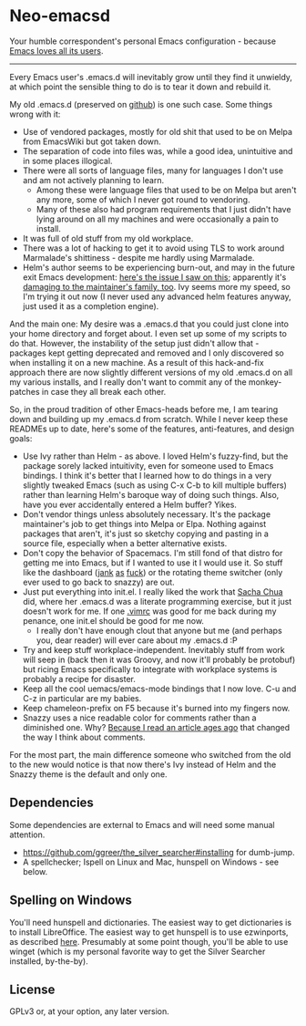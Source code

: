 # Neo-emacsd

Your humble correspondent's personal Emacs configuration - because [Emacs loves
all its users](https://emacs.love/tales/emacs-loves-all-its-users.html).

---

Every Emacs user's .emacs.d will inevitably grow until they find it unwieldy, at
which point the sensible thing to do is to tear it down and rebuild it.

My old .emacs.d (preserved on [github](https://github.com/japanoise/dotemacs))
is one such case. Some things wrong with it:

* Use of vendored packages, mostly for old shit that used to be on Melpa from
  EmacsWiki but got taken down.
* The separation of code into files was, while a good idea, unintuitive and in
  some places illogical.
* There were all sorts of language files, many for languages I don't use and am
  not actively planning to learn.
  - Among these were language files that used to be on Melpa but aren't any
    more, some of which I never got round to vendoring.
  - Many of these also had program requirements that I just didn't have lying
    around on all my machines and were occasionally a pain to install.
* It was full of old stuff from my old workplace.
* There was a lot of hacking to get it to avoid using TLS to work around
  Marmalade's shittiness - despite me hardly using Marmalade.
* Helm's author seems to be experiencing burn-out, and may in the future exit
  Emacs development: [here's the issue I saw on
  this](https://github.com/emacs-helm/helm/issues/2386); apparently it's
  [damaging to the maintainer's family,
  too](https://sachachua.com/blog/2018/09/interview-with-thierry-volpiatto/).
  Ivy seems more my speed, so I'm trying it out now (I never used any advanced
  helm features anyway, just used it as a completion engine).

And the main one: My desire was a .emacs.d that you could just clone into your
home directory and forget about. I even set up some of my scripts to do
that. However, the instability of the setup just didn't allow that - packages
kept getting deprecated and removed and I only discovered so when installing it
on a new machine. As a result of this hack-and-fix approach there are now
slightly different versions of my old .emacs.d on all my various installs, and I
really don't want to commit any of the monkey-patches in case they all break
each other.

So, in the proud tradition of other Emacs-heads before me, I am tearing down and
building up my .emacs.d from scratch. While I never keep these READMEs up to
date, here's some of the features, anti-features, and design goals:

- Use Ivy rather than Helm - as above. I loved Helm's fuzzy-find, but the
  package sorely lacked intuitivity, even for someone used to Emacs bindings. I
  think it's better that I learned how to do things in a very slightly tweaked
  Emacs (such as using C-x C-b to kill multiple buffers) rather than learning
  Helm's baroque way of doing such things. Also, have you ever accidentally
  entered a Helm buffer? Yikes.
- Don't vendor things unless absolutely necessary. It's the package maintainer's
  job to get things into Melpa or Elpa. Nothing against packages that aren't,
  it's just so sketchy copying and pasting in a source file, especially when a
  better alternative exists.
- Don't copy the behavior of Spacemacs. I'm still fond of that distro for
  getting me into Emacs, but if I wanted to use it I would use it. So stuff like
  the dashboard
  ([jank](https://github.com/japanoise/dotemacs/commit/5ef4168e47e9d7e6b780e532030943c5e06383f2)
  [as](https://github.com/japanoise/dotemacs/commit/f3390ab413ccbe1f6cf1cdb99826be125a33319b)
  [fuck](https://github.com/japanoise/dotemacs/commit/51b0ea7a980b65b71407ee6940a21b46e0f3baf4))
  or the rotating theme switcher (only ever used to go back to snazzy) are out.
- Just put everything into init.el. I really liked the work that [Sacha
  Chua](https://sachachua.com/blog/emacs/) did, where her .emacs.d was a
  literate programming exercise, but it just doesn't work for me.  If one
  [.vimrc](https://github.com/japanoise/scripts-dotfiles/blob/master/.vimrc) was
  good for me back during my penance, one init.el should be good for me now.
  * I really don't have enough clout that anyone but me (and perhaps you, dear
    reader) will ever care about my .emacs.d :P
- Try and keep stuff workplace-independent. Inevitably stuff from work will seep
  in (back then it was Groovy, and now it'll probably be protobuf) but ricing
  Emacs specifically to integrate with workplace systems is probably a recipe
  for disaster.
- Keep all the cool uemacs/emacs-mode bindings that I now love. C-u and C-z in
  particular are my babies.
- Keep chameleon-prefix on F5 because it's burned into my fingers now.
- Snazzy uses a nice readable color for comments rather than a diminished
  one. Why?  [Because I read an article ages
  ago](https://jameshfisher.com/2014/05/11/your-syntax-highlighter-is-wrong/)
  that changed the way I think about comments.

For the most part, the main difference someone who switched from the old to the
new would notice is that now there's Ivy instead of Helm and the Snazzy theme is
the default and only one.

## Dependencies

Some dependencies are external to Emacs and will need some manual attention.

- https://github.com/ggreer/the_silver_searcher#installing for dumb-jump.
- A spellchecker; Ispell on Linux and Mac, hunspell on Windows - see below.

## Spelling on Windows

You'll need hunspell and dictionaries. The easiest way to get dictionaries is
to install LibreOffice. The easiest way to get hunspell is to use ezwinports,
as described [here](https://stackoverflow.com/a/62117664). Presumably at some
point though, you'll be able to use winget (which is my personal favorite way to
get the Silver Searcher installed, by-the-by).

## License

GPLv3 or, at your option, any later version.
